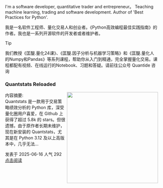 I'm a software developer, quantitative trader and entrepreneur。 Teaching machine learning, trading and software development. Author of 'Best Practices for Python'. 

我是一名软件工程师、量化交易人和创业者。《Python高效编程最佳实践指南》的作者。我也是一系列开源软件的开发者或者维护者。

>[!tip]
>我们教授《匡醍.量化24课》、《匡醍.因子分析与机器学习策略》和《匡醍.量化人的Numpy和Pandas》等系列课程，帮助你从入门到精通，完全掌握量化交易。课程都配有视频、在线运行的Notebook、习题和答疑。请前往公众号 Quantide 咨询
    

<div class="as-grid m-t-md">
<div class="card-columns">
    
<div>
<h3>Quantstats Reloaded</h3>
<img src="https://images.jieyu.ai/images/hot/mybook/women-sweatshirt-indoor.jpg" style="width: 300px" align="right"/>
<p><span>内容摘要:<br></span>Quantstats 是一款用于交易策略绩效分析的 Python 库，深受量化圈用户喜爱，在 Github 上获得了超过 5.8k 的 stars。但很遗憾，由于原作者长期未维护，现在新安装的 Quantstats，尤其是在 Python 3.12 及以上高版本中，几乎无法...</p>

<p><span style="margin-right:20px">发表于 2025-06-16 人气 292 </span><span><a href="/blog/posts/tools/quantstats-reloaded/">点击阅读</a></span></p>

</div><!--end-article-->

</div>
</div>


